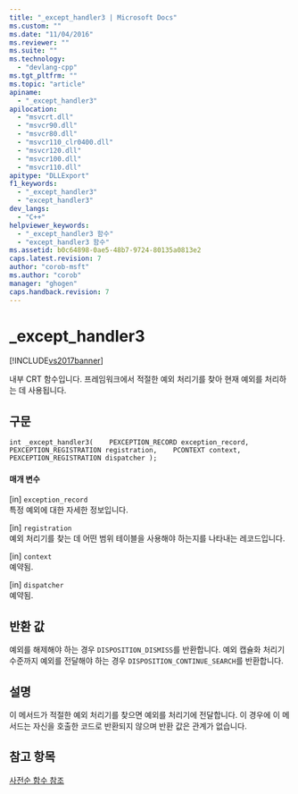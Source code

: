 ```yaml
---
title: "_except_handler3 | Microsoft Docs"
ms.custom: ""
ms.date: "11/04/2016"
ms.reviewer: ""
ms.suite: ""
ms.technology: 
  - "devlang-cpp"
ms.tgt_pltfrm: ""
ms.topic: "article"
apiname: 
  - "_except_handler3"
apilocation: 
  - "msvcrt.dll"
  - "msvcr90.dll"
  - "msvcr80.dll"
  - "msvcr110_clr0400.dll"
  - "msvcr120.dll"
  - "msvcr100.dll"
  - "msvcr110.dll"
apitype: "DLLExport"
f1_keywords: 
  - "_except_handler3"
  - "except_handler3"
dev_langs: 
  - "C++"
helpviewer_keywords: 
  - "_except_handler3 함수"
  - "except_handler3 함수"
ms.assetid: b0c64898-0ae5-48b7-9724-80135a0813e2
caps.latest.revision: 7
author: "corob-msft"
ms.author: "corob"
manager: "ghogen"
caps.handback.revision: 7
---
```

# _except_handler3
[!INCLUDE[vs2017banner](../assembler/inline/includes/vs2017banner.md)]

내부 CRT 함수입니다.  프레임워크에서 적절한 예외 처리기를 찾아 현재 예외를 처리하는 데 사용됩니다.  
  
## 구문  
  
```  
int _except_handler3(    PEXCEPTION_RECORD exception_record,    PEXCEPTION_REGISTRATION registration,    PCONTEXT context,    PEXCEPTION_REGISTRATION dispatcher );  
```  
  
#### 매개 변수  
 \[in\] `exception_record`  
 특정 예외에 대한 자세한 정보입니다.  
  
 \[in\] `registration`  
 예외 처리기를 찾는 데 어떤 범위 테이블을 사용해야 하는지를 나타내는 레코드입니다.  
  
 \[in\] `context`  
 예약됨.  
  
 \[in\] `dispatcher`  
 예약됨.  
  
## 반환 값  
 예외를 해제해야 하는 경우 `DISPOSITION_DISMISS`를 반환합니다.  예외 캡슐화 처리기 수준까지 예외를 전달해야 하는 경우 `DISPOSITION_CONTINUE_SEARCH`를 반환합니다.  
  
## 설명  
 이 메서드가 적절한 예외 처리기를 찾으면 예외를 처리기에 전달합니다.  이 경우에 이 메서드는 자신을 호출한 코드로 반환되지 않으며 반환 값은 관계가 없습니다.  
  
## 참고 항목  
 [사전순 함수 참조](../c-runtime-library/reference/crt-alphabetical-function-reference.md)
